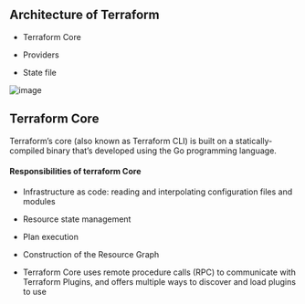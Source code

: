 ## Architecture of Terraform
* Terraform Core
  
* Providers
  
* State file

![image](https://github.com/user-attachments/assets/5da053a0-0930-41c7-9d7d-2a1297c6a725)

## Terraform Core
Terraform’s core (also known as Terraform CLI) is built on a statically-compiled binary that’s developed using the Go programming language.

#### Responsibilities of terraform Core
* Infrastructure as code: reading and interpolating configuration files and modules
  
* Resource state management
  
* Plan execution
  
* Construction of the Resource Graph
  
* Terraform Core uses remote procedure calls (RPC) to communicate with Terraform Plugins, and offers multiple ways to discover and load plugins to use

